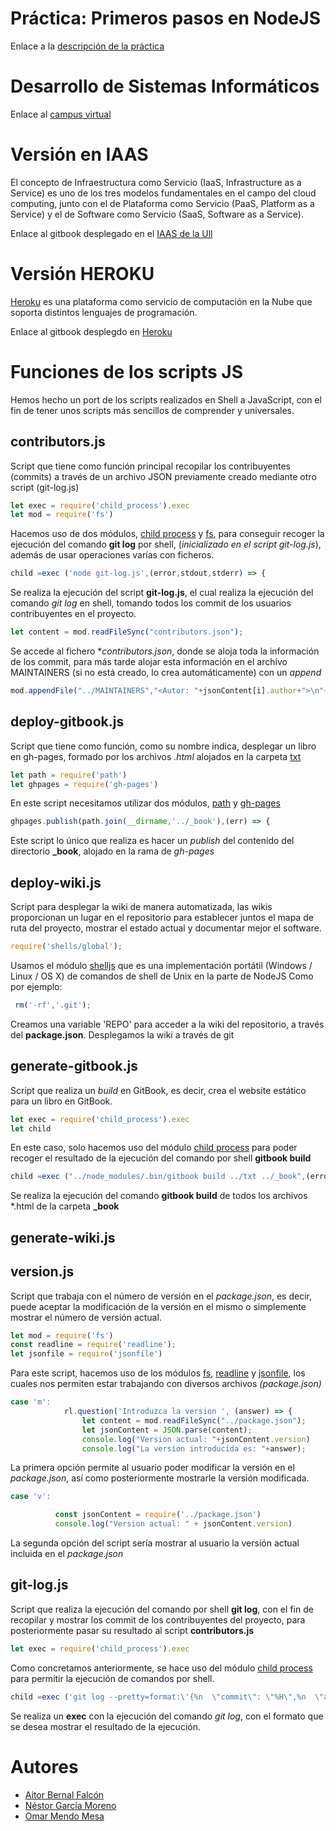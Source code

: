 # Práctica: Primeros pasos en NodeJS

Enlace a la [descripción de la práctica](https://casianorodriguezleon.gitbooks.io/ull-esit-1617/practicas/practicatareasiniciales2.html)

# Desarrollo de Sistemas Informáticos

Enlace al [campus virtual](https://campusvirtual.ull.es/1617/course/view.php?id=1136)

# Versión en IAAS

El concepto de Infraestructura como Servicio (IaaS, Infrastructure as a Service) es uno de los tres modelos fundamentales en el campo del cloud computing, junto con el de Plataforma como Servicio (PaaS, Platform as a Service) y el de Software como Servicio (SaaS, Software as a Service).

Enlace al gitbook desplegado en el [IAAS de la Ull](http://10.6.128.132:8080/)


# Versión HEROKU

[Heroku](https://devcenter.heroku.com/categories/learning) es una plataforma como servicio de computación en la Nube que soporta distintos lenguajes de programación.

Enlace al gitbook desplegdo en [Heroku](http://dsipractica2.herokuapp.com/)

# Funciones de los scripts JS

Hemos hecho un port de los scripts realizados en Shell a JavaScript, con el fin de tener unos scripts más sencillos de comprender y universales.

## contributors.js
Script que tiene como función principal recopilar los contribuyentes (commits) a través de un archivo JSON previamente creado mediante otro script (git-log.js)

```javascript
let exec = require('child_process').exec
let mod = require('fs')
```
Hacemos uso de dos módulos, [child process](https://nodejs.org/api/child_process.html) y [fs](https://nodejs.org/api/fs.html), para conseguir recoger la ejecución del comando **git log** por shell, (*inicializado en el script git-log.js*), además de usar operaciones varías con ficheros.

```javascript
child =exec ('node git-log.js',(error,stdout,stderr) => {
```
Se realiza la ejecución del script **git-log.js**, el cual realiza la ejecución del comando *git log* en shell, tomando todos los commit de los usuarios contribuyentes en el proyecto.

```javascript
let content = mod.readFileSync("contributors.json");
```
Se accede al fichero **contributors.json*, donde se aloja toda la información de los commit, para más tarde alojar esta información en el archivo MAINTAINERS (si no está creado, lo crea automáticamente) con un *append*

```javascript
mod.appendFile("../MAINTAINERS","<Autor: "+jsonContent[i].author+">\n"+"Last Commit: "+jsonContent[i].date+" ("+jsonContent[i].message+")"+"\n"+" "+"\n",(err) => {
```

## deploy-gitbook.js
Script que tiene como función, como su nombre indica, desplegar un libro en gh-pages, formado por los archivos *.html* alojados en la carpeta [txt](https://github.com/ozzrocker95/primeros-pasos-en-nodejs-aitor-nestor-omar-35l2/tree/master/txt)

```javascript
let path = require('path')
let ghpages = require('gh-pages')
```
En este script necesitamos utilizar dos módulos, [path](https://nodejs.org/api/path.html) y [gh-pages](https://www.npmjs.com/package/gh-pages)

```javascript
ghpages.publish(path.join(__dirname,'../_book'),(err) => {
```
Este script lo único que realiza es hacer un *publish* del contenido del directorio **_book**, alojado en la rama de *gh-pages*

## deploy-wiki.js
Script para desplegar la wiki de manera automatizada, las wikis proporcionan un lugar en el repositorio para establecer juntos el mapa de ruta del proyecto, mostrar el estado actual y documentar mejor el software.

```javascript
require('shells/global');
```
Usamos el módulo [shelljs](https://github.com/shelljs/shelljs) que es una implementación portátil (Windows / Linux / OS X) de comandos de shell de Unix en la parte de NodeJS
Como por ejemplo:

```javascript
 rm('-rf','.git');
```
Creamos una variable 'REPO' para acceder a la wiki del repositorio, a través del __package.json__.
Desplegamos la wiki a través de git


## generate-gitbook.js
Script que realiza un *build* en GitBook, es decir, crea el website estático para un libro en GitBook.

```javascript
let exec = require('child_process').exec
let child
```
En este caso, solo hacemos uso del módulo [child process](https://nodejs.org/api/child_process.html) para poder recoger el resultado de la ejecución del comando por shell **gitbook build**

```javascript
child =exec ("../node_modules/.bin/gitbook build ../txt ../_book",(error,stdout,stderr)
```
Se realiza la ejecución del comando **gitbook build** de todos los archivos *.html de la carpeta **_book**

## generate-wiki.js

## version.js
Script que trabaja con el número de versión en el *package.json*, es decir, puede aceptar la modificación de la versión en el mismo o simplemente mostrar el número de versión actual.

```javascript
let mod = require('fs')
const readline = require('readline');
let jsonfile = require('jsonfile')
```
Para este script, hacemos uso de los módulos [fs](https://nodejs.org/api/fs.html), [readline](https://nodejs.org/api/readline.html) y [jsonfile](https://www.npmjs.com/package/jsonfile), los cuales nos permiten estar trabajando con diversos archivos *(package.json)*

```javascript
case 'm':
            rl.question('Introduzca la version ', (answer) => {
                let content = mod.readFileSync("../package.json");
                let jsonContent = JSON.parse(content);
                console.log("Version actual: "+jsonContent.version)
                console.log("La version introducida es: "+answer);
```
La primera opción permite al usuario poder modificar la versión en el *package.json*, así como posteriormente mostrarle la versión modificada.

```javascript
case 'v':

          const jsonContent = require('../package.json')
          console.log("Version actual: " + jsonContent.version)
```
La segunda opción del script sería mostrar al usuario la versión actual incluida en el *package.json*

## git-log.js
Script que realiza la ejecución del comando por shell **git log**, con el fin de recopilar y mostrar los commit de los contribuyentes del proyecto, para posteriormente pasar su resultado al script **contributors.js**

```javascript
let exec = require('child_process').exec
```
Como concretamos anteriormente, se hace uso del módulo [child process](https://nodejs.org/api/child_process.html) para permitir la ejecución de comandos por shell.

```javascript
child =exec ('git log --pretty=format:\'{%n  \"commit\": \"%H\",%n  \"author\": \"%aN <%aE>\",%n  \"date\": \"%ad\",%n  \"message\": \"%f\"%n},\' $@ | perl -pe \'BEGIN{print \"[\"}; END{print \"]\n\"}\' | perl -pe \'s/},]/}]/\n\'' ,(error,stdout,stderr) => {
```
Se realiza un **exec** con la ejecución del comando *git log*, con el formato que se desea mostrar el resultado de la ejecución.


# Autores
* [Aitor Bernal Falcón](https://chinegua.github.io/)
* [Néstor García Moreno](https://nestor-gm.github.io/)
* [Omar Mendo Mesa](https://ozzrocker95.github.io/)
